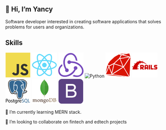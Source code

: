 ## 👋  Hi, I’m Yancy 

Software developer interested in creating software applications that solves problems for users and organizations.

## Skills
<p float="left">
<img src="https://raw.githubusercontent.com/devicons/devicon/master/icons/javascript/javascript-original.svg" alt="JavaScript" width="80"/>
<img src="https://raw.githubusercontent.com/devicons/devicon/master/icons/react/react-original.svg" alt="React" width="80"/> 
<img src="https://raw.githubusercontent.com/devicons/devicon/master/icons/redux/redux-original.svg" alt="Redux" width="80"/>
<img src="https://raw.githubusercontent.com/rahul-jha98/github_readme_icons/main/language_and_tools/square/python/python.svg" alt="Python" width="80" /> 
<img src="https://raw.githubusercontent.com/devicons/devicon/master/icons/ruby/ruby-plain.svg" alt="Ruby" width="80"/>  
<img src="https://raw.githubusercontent.com/devicons/devicon/master/icons/rails/rails-plain-wordmark.svg" alt="Rails" width="80"/> 
<img src="https://raw.githubusercontent.com/devicons/devicon/master/icons/postgresql/postgresql-original-wordmark.svg" alt="PostgreSQL" width="80"/> <img src="https://raw.githubusercontent.com/devicons/devicon/2809b567852a4648062a2d3e7c1c531367458c0b/icons/mongodb/mongodb-original-wordmark.svg" alt="MongoDB" width="80"/> 
<img src="https://raw.githubusercontent.com/devicons/devicon/master/icons/bootstrap/bootstrap-plain.svg" alt="Bootstrap" width="80"/> 
</p>

🌱 I’m currently learning MERN stack.

💞️ I’m looking to collaborate on fintech and edtech projects



